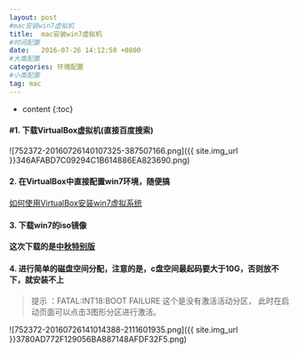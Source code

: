 ```yaml
---
layout: post
#mac安装win7虚拟机
title:  mac安装win7虚拟机
#时间配置
date:   2016-07-26 14:12:50 +0800
#大类配置
categories: 环境配置
#小类配置
tag: mac
---
```


* content
{:toc}

#### #1. 下载VirtualBox虚拟机(直接百度搜索)

![752372-20160726140107325-387507166.png]({{ site.img_url }}346AFABD7C09294C1B614886EA823690.png)

#### 2. 在VirtualBox中直接配置win7环境，随便搞

<a href="http://jingyan.baidu.com/article/c35dbcb02d64008916fcbc91.html" target="_blank">如何使用VirtualBox安装win7虚拟系统</a><br>

#### 3. 下载win7的iso镜像

**这次下载的是<a href="http://www.doudouxitong.net/windows7/win7x64/2015/0924/9826.html#dow" target="_blank">中秋特别版</a>**

#### 4. 进行简单的磁盘空间分配，注意的是，c盘空间最起码要大于10G，否则放不下，就安装不上

> 提示 ：FATAL:INT18:BOOT FAILURE 
> 这个是没有激活活动分区，
> 此时在启动页面可以点击3图形分区进行激活。

![752372-20160726141014388-2111601935.png]({{ site.img_url }}3780AD772F129056BA887148AFDF32F5.png)